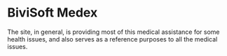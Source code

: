 # BiviSoft Medex
 The site, in general, is providing most of this medical assistance for some health issues, and also serves as a reference purposes to all the medical issues.  
